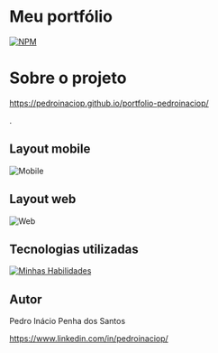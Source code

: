 # Meu portfólio

[![NPM](https://img.shields.io/npm/l/react)](https://github.com/pedroinaciop/portfolio-pedroinaciop/blob/main/LICENSE) 


# Sobre o projeto

https://pedroinaciop.github.io/portfolio-pedroinaciop/

.

## Layout mobile
![Mobile](https://pedroinaciop.github.io/portfolio-pedroinaciop/imagens/mobile.png)



## Layout web
![Web](https://pedroinaciop.github.io/portfolio-pedroinaciop/imagens/web.png)

## Tecnologias utilizadas
[![Minhas Habilidades](https://skillicons.dev/icons?i=html,css,js)](https://skillicons.dev)

## Autor

Pedro Inácio Penha dos Santos

https://www.linkedin.com/in/pedroinaciop/

